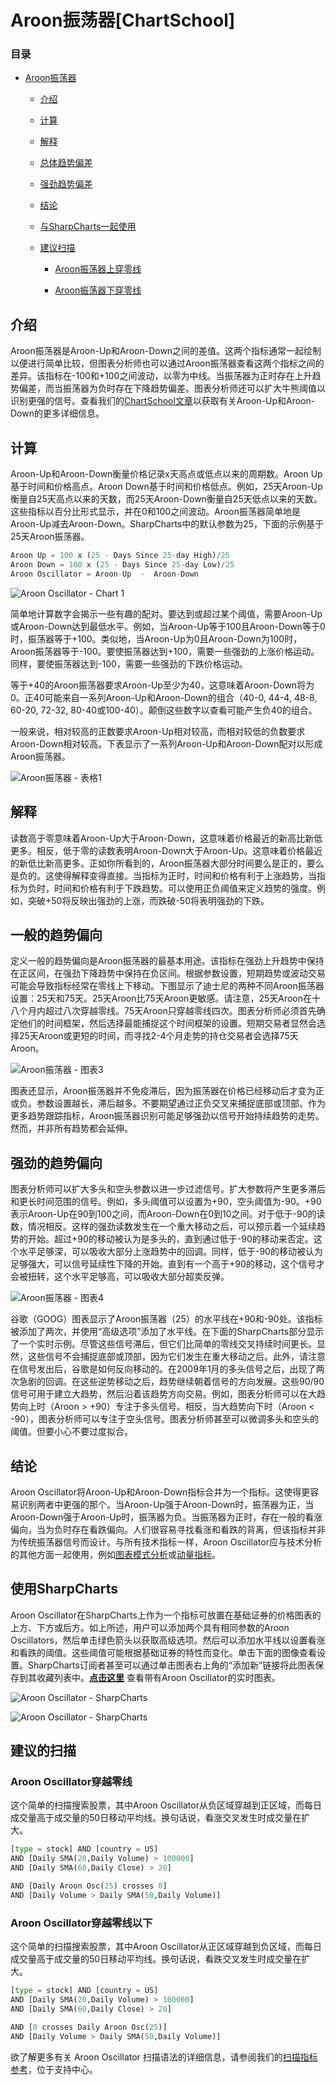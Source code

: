 # Aroon振荡器[ChartSchool]

### 目录

+   [Aroon振荡器](#aroon_oscillator)

    +   [介绍](#introduction)

    +   [计算](#calculation)

    +   [解释](#interpretation)

    +   [总体趋势偏差](#general_trend_bias)

    +   [强劲趋势偏差](#strong_trend_bias)

    +   [结论](#conclusions)

    +   [与SharpCharts一起使用](#using_with_sharpcharts)

    +   [建议扫描](#suggested_scans)

        +   [Aroon振荡器上穿零线](#aroon_oscillator_crosses_above_zero)

        +   [Aroon振荡器下穿零线](#aroon_oscillator_crosses_below_zero)

## 介绍

Aroon振荡器是Aroon-Up和Aroon-Down之间的差值。这两个指标通常一起绘制以便进行简单比较，但图表分析师也可以通过Aroon振荡器查看这两个指标之间的差异。该指标在-100和+100之间波动，以零为中线。当振荡器为正时存在上升趋势偏差，而当振荡器为负时存在下降趋势偏差。图表分析师还可以扩大牛熊阈值以识别更强的信号。查看我们的[ChartSchool文章](/school/doku.php?id=chart_school:technical_indicators:aroon "chart_school:technical_indicators:aroon")以获取有关Aroon-Up和Aroon-Down的更多详细信息。

## 计算

Aroon-Up和Aroon-Down衡量价格记录x天高点或低点以来的周期数。Aroon Up基于时间和价格高点。Aroon Down基于时间和价格低点。例如，25天Aroon-Up衡量自25天高点以来的天数，而25天Aroon-Down衡量自25天低点以来的天数。这些指标以百分比形式显示，并在0和100之间波动。Aroon振荡器简单地是Aroon-Up减去Aroon-Down。SharpCharts中的默认参数为25，下面的示例基于25天Aroon振荡器。

```py
Aroon Up = 100 x (25 - Days Since 25-day High)/25
Aroon Down = 100 x (25 - Days Since 25-day Low)/25
Aroon Oscillator = Aroon-Up  -  Aroon-Down

```

![Aroon Oscillator - Chart 1](../Images/d63579f789ea11724000b6f1a0d1f359.jpg "Aroon Oscillator - Chart 1")

简单地计算数字会揭示一些有趣的配对。要达到或超过某个阈值，需要Aroon-Up或Aroon-Down达到最低水平。例如，当Aroon-Up等于100且Aroon-Down等于0时，振荡器等于+100。类似地，当Aroon-Up为0且Aroon-Down为100时，Aroon振荡器等于-100。要使振荡器达到+100，需要一些强劲的上涨价格运动。同样，要使振荡器达到-100，需要一些强劲的下跌价格运动。

等于+40的Aroon振荡器要求Aroon-Up至少为40，这意味着Aroon-Down将为0。正40可能来自一系列Aroon-Up和Aroon-Down的组合（40-0, 44-4, 48-8, 60-20, 72-32, 80-40或100-40）。颠倒这些数字以查看可能产生负40的组合。

一般来说，相对较高的正数要求Aroon-Up相对较高，而相对较低的负数要求Aroon-Down相对较高。下表显示了一系列Aroon-Up和Aroon-Down配对以形成Aroon振荡器。

![Aroon振荡器 - 表格1](../Images/9ed3dd5936466984b501ca93825364d3.jpg "Aroon振荡器 - 表格1")

## 解释

读数高于零意味着Aroon-Up大于Aroon-Down，这意味着价格最近的新高比新低更多。相反，低于零的读数表明Aroon-Down大于Aroon-Up。这意味着价格最近的新低比新高更多。正如你所看到的，Aroon振荡器大部分时间要么是正的，要么是负的。这使得解释变得直接。当指标为正时，时间和价格有利于上涨趋势，当指标为负时，时间和价格有利于下跌趋势。可以使用正负阈值来定义趋势的强度。例如，突破+50将反映出强劲的上涨，而跌破-50将表明强劲的下跌。

## 一般的趋势偏向

定义一般的趋势偏向是Aroon振荡器的最基本用途。该指标在强劲上升趋势中保持在正区间，在强劲下降趋势中保持在负区间。根据参数设置，短期趋势或波动交易可能会导致指标经常在零线上下移动。下图显示了迪士尼的两种不同Aroon振荡器设置：25天和75天。25天Aroon比75天Aroon更敏感。请注意，25天Aroon在十八个月内超过八次穿越零线。75天Aroon只穿越零线四次。图表分析师必须首先确定他们的时间框架，然后选择最能捕捉这个时间框架的设置。短期交易者显然会选择25天Aroon或更短的时间，而寻找2-4个月走势的持仓交易者会选择75天Aroon。

![Aroon振荡器 - 图表3](../Images/f2d5ac47329234ee594c3bc1bbbf3536.jpg "Aroon振荡器 - 图表3")

图表还显示，Aroon振荡器并不免疫滞后，因为振荡器在价格已经移动后才变为正或负。参数设置越长，滞后越多。不要期望通过正负交叉来捕捉底部或顶部。作为更多趋势跟踪指标，Aroon振荡器识别可能足够强劲以信号开始持续趋势的走势。然而，并非所有趋势都会延伸。 

## 强劲的趋势偏向

图表分析师可以扩大多头和空头参数以进一步过滤信号。扩大参数将产生更多滞后和更长时间范围的信号。例如，多头阈值可以设置为+90，空头阈值为-90。+90表示Aroon-Up在90到100之间，而Aroon-Down在0到10之间。对于低于-90的读数，情况相反。这样的强劲读数发生在一个重大移动之后，可以预示着一个延续趋势的开始。超过+90的移动被认为是多头的，直到通过低于-90的移动来否定。这个水平足够深，可以吸收大部分上涨趋势中的回调。同样，低于-90的移动被认为足够强大，可以信号延续性下降的开始。直到有一个高于+90的移动，这个信号才会被扭转，这个水平足够高，可以吸收大部分超卖反弹。

![Aroon振荡器 - 图表4](../Images/c189e740a78b18f0373a7afe578a522f.jpg "Aroon振荡器 - 图表4")

谷歌（GOOG）图表显示了Aroon振荡器（25）的水平线在+90和-90处。该指标被添加了两次，并使用“高级选项”添加了水平线。在下面的SharpCharts部分显示了一个实时示例。尽管这些信号滞后，但它们比简单的零线交叉持续时间更长。显然，这些信号不会捕捉底部或顶部，因为它们发生在重大移动之后。此外，请注意在信号发出后，谷歌是如何反向移动的。在2009年1月的多头信号之后，出现了两次急剧的回调。在这些逆势移动之后，趋势继续朝着信号的方向发展。这些90/90信号可用于建立大趋势，然后沿着该趋势方向交易。例如，图表分析师可以在大趋势向上时（Aroon > +90）专注于多头信号。相反，当大趋势向下时（Aroon < -90），图表分析师可以专注于空头信号。图表分析师甚至可以微调多头和空头的阈值。但要小心不要过度拟合。

## 结论

Aroon Oscillator将Aroon-Up和Aroon-Down指标合并为一个指标。这使得更容易识别两者中更强的那个。当Aroon-Up强于Aroon-Down时，振荡器为正，当Aroon-Down强于Aroon-Up时，振荡器为负。当振荡器为正时，存在一般的看涨偏向，当为负时存在看跌偏向。人们很容易寻找看涨和看跌的背离，但该指标并非为传统振荡器信号而设计。与所有技术指标一样，Aroon Oscillator应与技术分析的其他方面一起使用，例如[图表模式分析](/school/doku.php?id=chart_school:chart_analysis:chart_patterns "chart_school:chart_analysis:chart_patterns")或[动量指标](/school/doku.php?id=chart_school:technical_indicators:introduction_to_technical_indicators_and_oscillators#momentum_oscillators "chart_school:technical_indicators:introduction_to_technical_indicators_and_oscillators")。

## 使用SharpCharts

Aroon Oscillator在SharpCharts上作为一个指标可放置在基础证券的价格图表的上方、下方或后方。如上所述，用户可以添加两个具有相同参数的Aroon Oscillators，然后单击绿色箭头以获取高级选项。然后可以添加水平线以设置看涨和看跌的阈值。这些阈值可能根据基础证券的特性而变化。单击下面的图像查看设置。SharpCharts订阅者甚至可以通过单击图表右上角的“添加新”链接将此图表保存到其收藏列表中。**[点击这里](http://stockcharts.com/h-sc/ui?s=SPY&p=D&yr=1&mn=0&dy=0&id=p74556881166&a=214937192 "http://stockcharts.com/h-sc/ui?s=SPY&p=D&yr=1&mn=0&dy=0&id=p74556881166&a=214937192")** 查看带有Aroon Oscillator的实时图表。

![Aroon Oscillator - SharpCharts](../Images/842bef31f4ac71c23dffd3c795c1cb7f.jpg "Aroon Oscillator - SharpCharts")

![Aroon Oscillator - SharpCharts](../Images/d96e753d179ea6cd5d86472b6284d478.jpg "Aroon Oscillator - SharpCharts")

## 建议的扫描

### Aroon Oscillator穿越零线

这个简单的扫描搜索股票，其中Aroon Oscillator从负区域穿越到正区域，而每日成交量高于成交量的50日移动平均线。换句话说，看涨交叉发生时成交量在扩大。

```py
[type = stock] AND [country = US] 
AND [Daily SMA(20,Daily Volume) > 100000] 
AND [Daily SMA(60,Daily Close) > 20] 

AND [Daily Aroon Osc(25) crosses 0] 
AND [Daily Volume > Daily SMA(50,Daily Volume)]
```

### Aroon Oscillator穿越零线以下

这个简单的扫描搜索股票，其中Aroon Oscillator从正区域穿越到负区域，而每日成交量高于成交量的50日移动平均线。换句话说，看跌交叉发生时成交量在扩大。

```py
[type = stock] AND [country = US] 
AND [Daily SMA(20,Daily Volume) > 100000] 
AND [Daily SMA(60,Daily Close) > 20] 

AND [0 crosses Daily Aroon Osc(25)] 
AND [Daily Volume > Daily SMA(50,Daily Volume)]
```

欲了解更多有关 Aroon Oscillator 扫描语法的详细信息，请参阅我们的[扫描指标参考](http://stockcharts.com/docs/doku.php?id=scans:indicators#aroon_oscillator "http://stockcharts.com/docs/doku.php?id=scans:indicators#aroon_oscillator")，位于支持中心。
